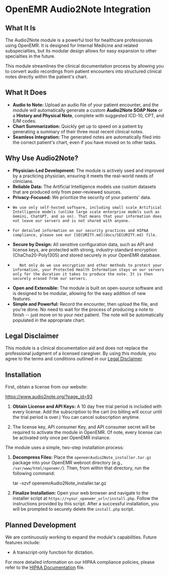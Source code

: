 # OpenEMR Audio2Note Integration

## What It Is

The Audio2Note module is a powerful tool for healthcare professionals using OpenEMR. It is designed for Internal Medicine and related subspecialties, but its modular design allows for easy expansion to other specialties in the future.

This module streamlines the clinical documentation process by allowing you to convert audio recordings from patient encounters into structured clinical notes directly within the patient's chart.

## What It Does

*   **Audio to Note:** Upload an audio file of your patient encounter, and the module will automatically generate a custom **Audio2Note SOAP Note** or a **History and Physical Note**, complete with suggested ICD-10, CPT, and E/M codes.
*   **Chart Summarization:** Quickly get up to speed on a patient by generating a summary of their three most recent clinical notes.
*   **Seamless Integration:** The generated notes are automatically filed into the correct patient's chart, even if you have moved on to other tasks.

## Why Use Audio2Note?

*   **Physician-Led Development:** The module is actively used and improved by a practicing physician, ensuring it meets the real-world needs of clinicians.
*   **Reliable Data:** The Artificial Intelligence models use custom datasets that are produced only from peer-reviewed sources.
*   **Privacy-Focused:** We prioritize the security of your patients' data.
*     We use only self-hosted software, including small scale Artificial Intelligence models (unlike large scale enterprise models such as Gemini, ChatGPT, and so on). That means that your information does not leave our servers and is not shared with anyone.
*     For detailed information on our security practices and HIPAA compliance, please see our [SECURITY.md](docs/SECURITY.md) file.
*   **Secure by Design:** All sensitive configuration data, such as API and license keys, are protected with strong, industry-standard encryption (ChaCha20-Poly1305) and stored securely in your OpenEMR database.
*        Not only do we use encryption and other methods to protect your information, your Protected Health Information stays on our servers only for the duration it takes to produce the note. It is then securely erased from our servers.
*   **Open and Extensible:** The module is built on open-source software and is designed to be modular, allowing for the easy addition of new features.
*   **Simple and Powerful:** Record the encounter, then upload the file, and you're done. No need to wait for the process of producing a note to finish -- just move on to your next patient. The note will be automatically populated in the appropriate chart.

## Legal Disclaimer

This module is a clinical documentation aid and does not replace the professional judgment of a licensed caregiver. By using this module, you agree to the terms and conditions outlined in our [Legal Disclaimer](docs/Legal%20Disclaimer%20for%20Audio2Note%20Module.md).

## Installation
First, obtain a license from our website:

https://www.audio2note.org/?page_id=93

1. **Obtain License and API Keys:** A 10 day free trial period is included with every license. Add the subscription to the cart (no billing will occur until the trial period is over.) You can cancel subscription anytime.

2. The license key, API consumer Key, and API consumer secret will be required to activate the module in OpenEMR. Of note, every license can be activated only once per OpenEMR instance.

The module uses a simple, two-step installation process:

1.  **Decompress Files:** Place the `openemrAudio2Note_installer.tar.gz` package into your OpenEMR webroot directory (e.g., `/var/www/html/openemr/`). Then, from within that directory, run the following command:

    tar -xzvf openemrAudio2Note_installer.tar.gz
    
2.  **Finalize Installation:** Open your web browser and navigate to the installer script at `https://<your_openemr_url>/install.php`. Follow the instructions provided by this script.
After a successful installation, you will be prompted to securely delete the `install.php` script.

## Planned Development

We are continuously working to expand the module's capabilities. Future features include:
*   A transcript-only function for dictation.

For more detailed information on our HIPAA compliance policies, please refer to the [HIPAA Documentation](docs/Hipaa%20documentation.md) file.
